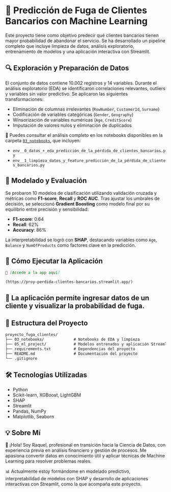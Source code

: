 # 💼 Predicción de Fuga de Clientes Bancarios con Machine Learning

Este proyecto tiene como objetivo predecir qué clientes bancarios tienen mayor probabilidad de abandonar el servicio. Se ha desarrollado un pipeline completo que incluye limpieza de datos, análisis exploratorio, entrenamiento de modelos y una aplicación interactiva con Streamlit.

## 🔍 Exploración y Preparación de Datos

El conjunto de datos contiene 10.002 registros y 14 variables. Durante el análisis exploratorio (EDA) se identificaron correlaciones relevantes, outliers y variables sin valor predictivo. Se aplicaron las siguientes transformaciones:

- Eliminación de columnas irrelevantes (`RowNumber`, `CustomerId`, `Surname`)
- Codificación de variables categóricas (`Gender`, `Geography`)
- Winsorización de variables numéricas (`Age`, `CreditScore`)
- Imputación de valores nulos y eliminación de duplicados

📓 Puedes consultar el análisis completo en los notebooks disponibles en la carpeta [`03_notebooks`](./03_notebooks), que incluyen:

- `env__0_datos_+_eda_predicción_de_la_pérdida_de_clientes_bancarios.py`
- `env__1_limpieza_datos_y_feature_predicción_de_la_pérdida_de_clientes_bancarios.py`

## 🤖 Modelado y Evaluación

Se probaron 10 modelos de clasificación utilizando validación cruzada y métricas como **F1-score**, **Recall** y **ROC AUC**. Tras ajustar los umbrales de decisión, se seleccionó **Gradient Boosting** como modelo final por su equilibrio entre precisión y sensibilidad:

- **F1-score**: 0.64  
- **Recall**: 62%  
- **Accuracy**: 86%

La interpretabilidad se logró con **SHAP**, destacando variables como `Age`, `Balance` y `NumOfProducts` como factores clave en la predicción.

## 🚀 Cómo Ejecutar la Aplicación

```markdown
🔗 [Accede a la app aquí]

(https://proy-perdida-clientes-bancarios.streamlit.app/)
```
## 📌 La aplicación permite ingresar datos de un cliente y visualizar la probabilidad de fuga.

## 📂 Estructura del Proyecto
```markdown
proyecto_fuga_clientes/
├── 03_notebooks/             # Notebooks de EDA y limpieza
├── 05_ml_project/            # Modelos entrenados y aplicación Streamlit
├── requirements.txt          # Dependencias del proyecto
├── README.md                 # Documentación del proyecto
└── .gitignore
```
## 🛠 Tecnologías Utilizadas

- Python
- Scikit-learn, XGBoost, LightGBM
- SHAP
- Streamlit
- Pandas, NumPy
- Matplotlib, Seaborn

## 💡 Sobre Mí

👋 ¡Hola! Soy Raquel, profesional en transición hacia la Ciencia de Datos, con experiencia previa en análisis financiero y gestión de procesos. Me apasiona convertir datos en conocimiento útil y aplicar técnicas de Machine Learning para resolver problemas reales.

📊 Actualmente estoy formándome en modelado predictivo, interpretabilidad de modelos con SHAP y desarrollo de aplicaciones interactivas con Streamlit, como la que acompaña este proyecto.
